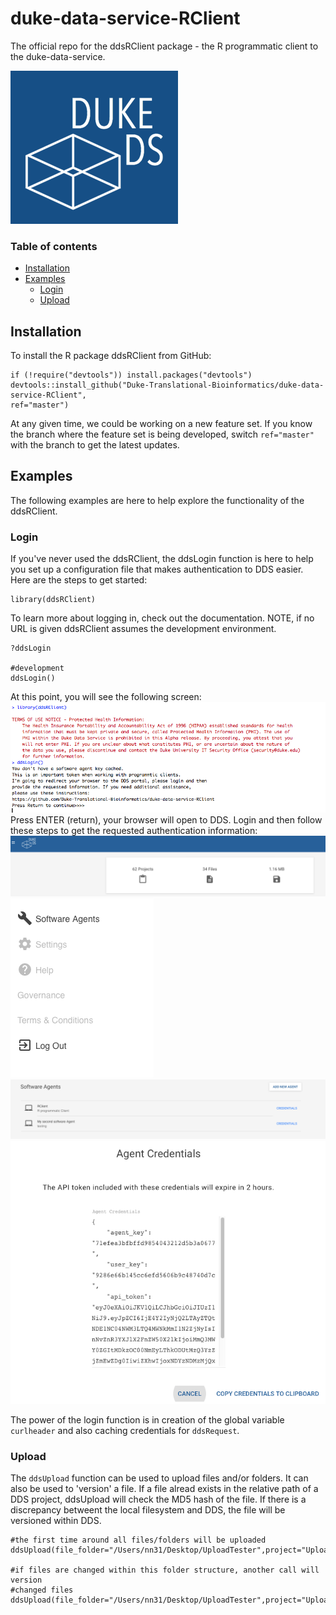 # duke-data-service-RClient
The official repo for the ddsRClient package - the R programmatic client to the duke-data-service.

![mail](images/logo2.png)

### Table of contents
- [Installation](#installation)
- [Examples](#examples)
  - [Login](#login)
  - [Upload](#upload)

## Installation
To install the R package ddsRClient from GitHub:
```
if (!require("devtools")) install.packages("devtools")
devtools::install_github("Duke-Translational-Bioinformatics/duke-data-service-RClient",
ref="master")
```
At any given time, we could be working on a new feature set. If you know the branch
where the feature set is being developed, switch `ref="master"` with the branch to
get the latest updates.

## Examples
The following examples are here to help explore the functionality of the ddsRClient.

### Login
If you've never used the ddsRClient, the ddsLogin function is here to help you
set up a configuration file that makes authentication to DDS easier. Here are the steps
to get started:
```
library(ddsRClient)
```
To learn more about logging in, check out the documentation. NOTE, if no URL is given
ddsRClient assumes the development environment.
```
?ddsLogin

#development
ddsLogin()
```
At this point, you will see the following screen:
![mail](images/login_1.png)
Press ENTER (return), your browser will open to DDS. Login and then follow these steps
to get the requested authentication information:
![mail](images/login_2.png)
![mail](images/login_3.png)
![mail](images/login_4.png)
![mail](images/login_5.png)

The power of the login function is in creation of the global
variable `curlheader` and also caching credentials for `ddsRequest`.

### Upload
The `ddsUpload` function can be used to upload files and/or folders. It can also
be used to 'version' a file. If a file alread exists in the relative path
of a DDS project, ddsUpload will check the MD5 hash of the file. If there is a discrepancy
betweent the local filesystem and DDS, the file will be versioned within DDS.
```
#the first time around all files/folders will be uploaded
ddsUpload(file_folder="/Users/nn31/Desktop/UploadTester",project="UploadTester")

#if files are changed within this folder structure, another call will version
#changed files
ddsUpload(file_folder="/Users/nn31/Desktop/UploadTester",project="UploadTester")
